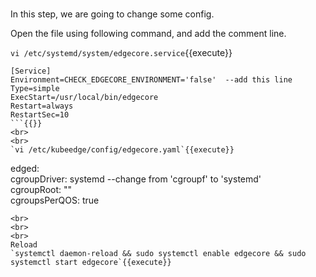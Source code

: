 #  
In this step, we are going to change some config.

Open the file using following command, and add the comment line.

`vi /etc/systemd/system/edgecore.service`{{execute}}  

```
[Service]  
Environment=CHECK_EDGECORE_ENVIRONMENT='false'  --add this line   
Type=simple  
ExecStart=/usr/local/bin/edgecore  
Restart=always  
RestartSec=10
```{{}}     
<br>
<br>
`vi /etc/kubeedge/config/edgecore.yaml`{{execute}}     

```
edged:  
    cgroupDriver: systemd  --change from 'cgroupf' to 'systemd'  
    cgroupRoot: ""  
    cgroupsPerQOS: true
```{{}} 
<br>
<br>
<br>
Reload  
`systemctl daemon-reload && sudo systemctl enable edgecore && sudo systemctl start edgecore`{{execute}}
